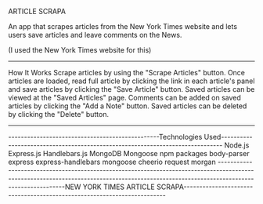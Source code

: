 ARTICLE SCRAPA

An app that scrapes articles from the New York Times website and lets users save articles and leave comments on the News.

(I used the New York Times website for this)


-----------------------------------------------------------------------------------------------------------------------------------------------
How It Works
Scrape articles by using the "Scrape Articles" button.
Once articles are loaded, read full article by clicking the link in each article's panel and save articles by clicking the "Save Article" button.
Saved articles can be viewed at the "Saved Articles" page.
Comments can be added on saved articles by clicking the "Add a Note" button.
Saved articles can be deleted by clicking the "Delete" button.


-----------------------------------------------------------------------------------------------------------------------------------------------
------------------------------------------------Technologies Used------------------------------------------------------------------------------
Node.js
Express.js
Handlebars.js
MongoDB
Mongoose
npm packages
body-parser
express
express-handlebars
mongoose
cheerio
request
morgan
-----------------------------------------------------------------------------------------------------------------------------------------------------------------------------------------NEW YORK TIMES ARTICLE SCRAPA------------------------------------------------------------------------
